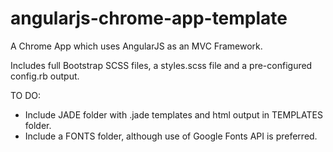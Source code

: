 angularjs-chrome-app-template
=============================

A Chrome App which uses AngularJS as an MVC Framework.

Includes full Bootstrap SCSS files, a styles.scss file and a pre-configured config.rb output.

TO DO:

- Include JADE folder with .jade templates and html output in TEMPLATES folder.
- Include a FONTS folder, although use of Google Fonts API is preferred.